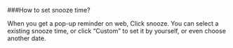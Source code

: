 ###How to set snooze time?

When you get a pop-up reminder on web, Click snooze. You can select a existing snooze time, or click “Custom” to set it by yourself, or even choose another date. 

